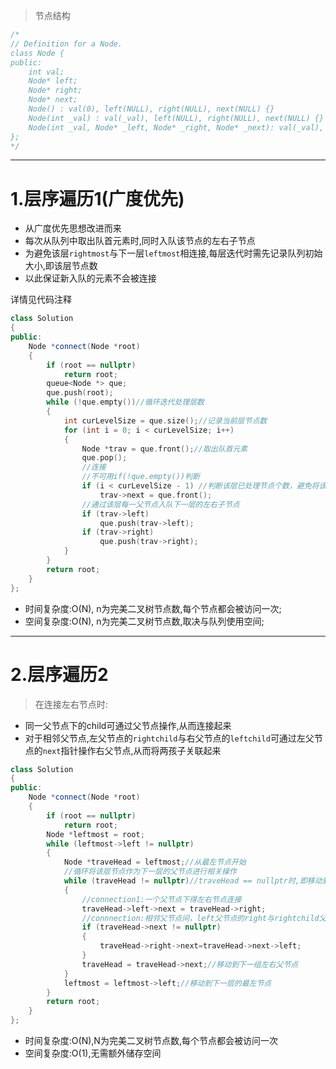 > 节点结构
```cpp
/*
// Definition for a Node.
class Node {
public:
    int val;
    Node* left;
    Node* right;
    Node* next;
    Node() : val(0), left(NULL), right(NULL), next(NULL) {}
    Node(int _val) : val(_val), left(NULL), right(NULL), next(NULL) {}
    Node(int _val, Node* _left, Node* _right, Node* _next): val(_val), left(_left), right(_right), next(_next) {}
};
*/
```
***

# 1.层序遍历1(广度优先)
- 从广度优先思想改进而来
- 每次从队列中取出队首元素时,同时入队该节点的左右子节点
- 为避免该层`rightmost`与下一层`leftmost`相连接,每层迭代时需先记录队列初始大小,即该层节点数
- 以此保证新入队的元素不会被连接

详情见代码注释
```cpp
class Solution
{
public:
    Node *connect(Node *root)
    {
        if (root == nullptr)
            return root;
        queue<Node *> que;
        que.push(root);
        while (!que.empty())//循环迭代处理层数
        {
            int curLevelSize = que.size();//记录当前层节点数
            for (int i = 0; i < curLevelSize; i++)
            {
                Node *trav = que.front();//取出队首元素
                que.pop();
                //连接
                //不可用if(!que.empty())判断
                if (i < curLevelSize - 1) //判断该层已处理节点个数，避免将该层与下一层关联
                    trav->next = que.front();
                //通过该层每一父节点入队下一层的左右子节点
                if (trav->left)
                    que.push(trav->left);
                if (trav->right)
                    que.push(trav->right);
            }
        }
        return root;
    }
};
```
- 时间复杂度:O(N), n为完美二叉树节点数,每个节点都会被访问一次;
- 空间复杂度:O(N), n为完美二叉树节点数,取决与队列使用空间;

***

# 2.层序遍历2
> 在连接左右节点时:
- 同一父节点下的child可通过父节点操作,从而连接起来
- 对于相邻父节点,左父节点的`rightchild`与右父节点的`leftchild`可通过左父节点的`next`指针操作右父节点,从而将两孩子关联起来
```cpp
class Solution
{
public:
    Node *connect(Node *root)
    {
        if (root == nullptr)
            return root;
        Node *leftmost = root;
        while (leftmost->left != nullptr)
        {
            Node *traveHead = leftmost;//从最左节点开始
            //循环将该层节点作为下一层的父节点进行相关操作
            while (traveHead != nullptr)//traveHead == nullptr时,即移动到该层rightmost,停止
            {
                //connection1:一个父节点下得左右节点连接
                traveHead->left->next = traveHead->right;
                //connnection:相邻父节点间，left父节点的right与rightchild父节点的leftchild连接
                if (traveHead->next != nullptr)
                {
                    traveHead->right->next=traveHead->next->left;
                }
                traveHead = traveHead->next;//移动到下一组左右父节点
            }
            leftmost = leftmost->left;//移动到下一层的最左节点
        }
        return root;
    }
};
```
- 时间复杂度:O(N),N为完美二叉树节点数,每个节点都会被访问一次
- 空间复杂度:O(1),无需额外储存空间
